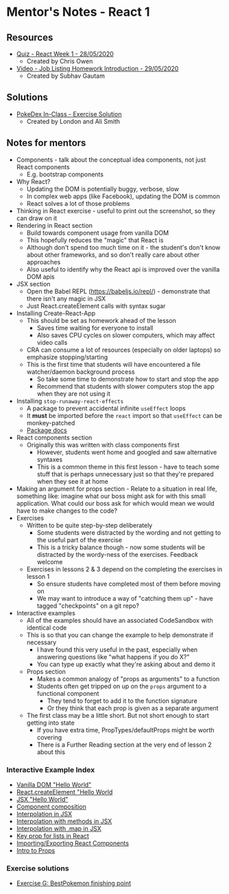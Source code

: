 # Mentor's Notes - React 1

## Resources

- [Quiz - React Week 1 - 28/05/2020](https://docs.google.com/forms/d/e/1FAIpQLScF624jfjHCVzrqfu9sR-MWYyaZD3vRGHz3pDjUgbfyJ4vq_A/viewform)
  - Created by Chris Owen
- [Video - Job Listing Homework Introduction - 29/05/2020](https://youtu.be/-wLrSkSABzQ)
  - Created by Subhav Gautam

## Solutions

- [PokeDex In-Class - Exercise Solution](https://github.com/CodeYourFuture/pokedex-solution)
  - Created by London and Ali Smith

## Notes for mentors

- Components - talk about the conceptual idea components, not just React components
  - E.g. bootstrap components
- Why React?
  - Updating the DOM is potentially buggy, verbose, slow
  - In complex web apps (like Facebook), updating the DOM is common
  - React solves a lot of those problems
- Thinking in React exercise - useful to print out the screenshot, so they can draw on it
- Rendering in React section
  - Build towards component usage from vanilla DOM
  - This hopefully reduces the "magic" that React is
  - Although don't spend too much time on it - the student's don't know about other frameworks, and so don't really care about other approaches
  - Also useful to identify why the React api is improved over the vanilla DOM apis
- JSX section
  - Open the Babel REPL (https://babeljs.io/repl/) - demonstrate that there isn't any magic in JSX
  - Just React.createElement calls with syntax sugar
- Installing Create-React-App
  - This should be set as homework ahead of the lesson
    - Saves time waiting for everyone to install
    - Also saves CPU cycles on slower computers, which may affect video calls
  - CRA can consume a lot of resources (especially on older laptops) so emphasize stopping/starting
  - This is the first time that students will have encountered a file watcher/daemon background process
    - So take some time to demonstrate how to start and stop the app
    - Recommend that students with slower computers stop the app when they are not using it
- Installing `stop-runaway-react-effects`
  - A package to prevent accidental infinite `useEffect` loops
  - It **must** be imported before the `react` import so that `useEffect` can be monkey-patched
  - [Package docs](https://github.com/kentcdodds/stop-runaway-react-effects)
- React components section
  - Originally this was written with class components first
    - However, students went home and googled and saw alternative syntaxes
    - This is a common theme in this first lesson - have to teach some stuff that is perhaps unnecessary just so that they're prepared when they see it at home
- Making an argument for props section - Relate to a situation in real life, something like: imagine what our boss might ask for with this small application. What could our boss ask for which would mean we would have to make changes to the code?
- Exercises
  - Written to be quite step-by-step deliberately
    - Some students were distracted by the wording and not getting to the useful part of the exercise
    - This is a tricky balance though - now some students will be distracted by the wordy-ness of the exercises. Feedback welcome
  - Exercises in lessons 2 & 3 depend on the completing the exercises in lesson 1
    - So ensure students have completed most of them before moving on
    - We may want to introduce a way of "catching them up" - have tagged "checkpoints" on a git repo?
- Interactive examples
  - All of the examples should have an associated CodeSandbox with identical code
  - This is so that you can change the example to help demonstrate if necessary
    - I have found this very useful in the past, especially when answering questions like "what happens if you do X?"
    - You can type up exactly what they're asking about and demo it
  - Props section
    - Makes a common analogy of "props as arguments" to a function
    - Students often get tripped on up on the `props` argument to a functional component
      - They tend to forget to add it to the function signature
      - Or they think that each prop is given as a separate argument
  - The first class may be a little short. But not short enough to start getting into state
    - If you have extra time, PropTypes/defaultProps might be worth covering
    - There is a Further Reading section at the very end of lesson 2 about this

### Interactive Example Index

- [Vanilla DOM "Hello World"](http://jsbin.com/motorexehu/edit?html,output)
- [React.createElement "Hello World](http://jsbin.com/recegadexu/edit?html,output)
- [JSX "Hello World"](http://jsbin.com/gekahexige/edit?html,output)
- [Component composition](https://codesandbox.io/s/0x4wonqn00)
- [Interpolation in JSX](https://codesandbox.io/s/l910pqnjql)
- [Interpolation with methods in JSX](https://codesandbox.io/s/nw29kzx744)
- [Interpolation with .map in JSX](https://codesandbox.io/s/7mw0mw3qx0)
- [Key prop for lists in React](https://codesandbox.io/s/pwp8ox4kn0)
- [Importing/Exporting React Components](https://codesandbox.io/s/1z6xozl81l)
- [Intro to Props](https://codesandbox.io/s/vmjy0o91m7)

### Exercise solutions

- [Exercise G: BestPokemon finishing point](https://codesandbox.io/s/bestpokemon-component-exercise-finishing-point-u12ke)
